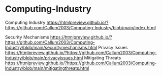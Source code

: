# Computing-Industry
Computing Industry
https://htmlpreview.github.io/?https://github.com/Callum2003/Computing-Industry/blob/main/index.html

Security Mechanisms
https://htmlpreview.github.io/?https://github.com/Callum2003/Computing-Industry/blob/main/securitymechanisms.html
Privacy Issues
https://htmlpreview.github.io/?https://github.com/Callum2003/Computing-Industry/blob/main/privacyissues.html
Mitigating Threats
https://htmlpreview.github.io/?https://github.com/Callum2003/Computing-Industry/blob/main/mitigatingthreats.html
